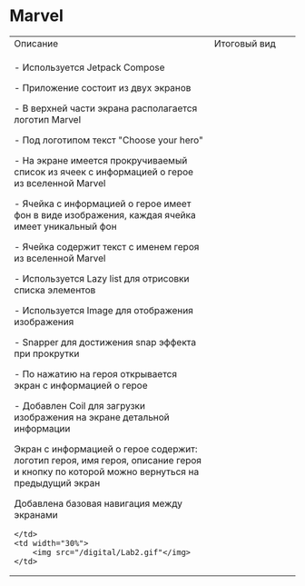 # Marvel

<table>
 <tr>
    <td width="70%">Описание</td>
    <td width="30%">Итоговый вид</td>
 </tr>
 <tr>
    <td>
    <p>- Используется Jetpack Compose</p>
    <p>- Приложение состоит из двух экранов</p>
    <p>- В верхней части экрана располагается логотип Marvel</p>
    <p>- Под логотипом текст "Choose your hero"</p>
    <p>- На экране имеется прокручиваемый список из ячеек с информацией о герое из вселенной Marvel</p>
    <p>- Ячейка с информацией о герое имеет фон в виде изображения, каждая ячейка имеет уникальный фон</p>
    <p>- Ячейка содержит текст с именем героя из вселенной Marvel</p>
    <p>- Используется Lazy list для отрисовки списка элементов</p>
    <p>- Используется Image для отображения изображения</p>
    <p>- Snapper для достижения snap эффекта при прокрутки</p>
    <p>- По нажатию на героя открывается экран с информацией о герое</p>
    <p>- Добавлен Coil для загрузки изображения на экране детальной информации</p>
    <p>Экран с информацией о герое содержит: логотип героя, имя героя, описание героя и кнопку по которой можно вернуться на предыдущий экран</p>
    <p>Добавлена базовая навигация между экранами</p>

    </td>
    <td width="30%">
        <img src="/digital/Lab2.gif"</img>
    </td>
 </tr>
</table>
